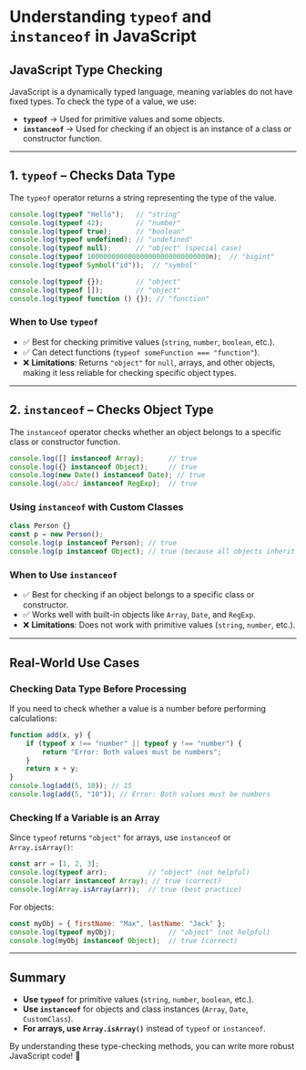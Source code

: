 # Understanding `typeof` and `instanceof` in JavaScript

## JavaScript Type Checking

JavaScript is a dynamically typed language, meaning variables do not have fixed types. To check the type of a value, we use:

- **`typeof`** → Used for primitive values and some objects.
- **`instanceof`** → Used for checking if an object is an instance of a class or constructor function.

---

## 1. `typeof` – Checks Data Type

The `typeof` operator returns a string representing the type of the value.

```js
console.log(typeof "Hello");   // "string"
console.log(typeof 42);        // "number"
console.log(typeof true);      // "boolean"
console.log(typeof undefined); // "undefined"
console.log(typeof null);      // "object" (special case)
console.log(typeof 100000000000000000000000000000n);  // "bigint"
console.log(typeof Symbol("id"));  // "symbol"

console.log(typeof {});        // "object"
console.log(typeof []);        // "object"
console.log(typeof function () {}); // "function"
```

### When to Use `typeof`
- ✅ Best for checking primitive values (`string`, `number`, `boolean`, etc.).
- ✅ Can detect functions (`typeof someFunction === "function"`).
- ❌ **Limitations**: Returns `"object"` for `null`, arrays, and other objects, making it less reliable for checking specific object types.

---

## 2. `instanceof` – Checks Object Type

The `instanceof` operator checks whether an object belongs to a specific class or constructor function.

```js
console.log([] instanceof Array);      // true
console.log({} instanceof Object);     // true
console.log(new Date() instanceof Date); // true
console.log(/abc/ instanceof RegExp);  // true
```

### Using `instanceof` with Custom Classes

```js
class Person {}
const p = new Person();
console.log(p instanceof Person); // true
console.log(p instanceof Object); // true (because all objects inherit from Object)
```

### When to Use `instanceof`
- ✅ Best for checking if an object belongs to a specific class or constructor.
- ✅ Works well with built-in objects like `Array`, `Date`, and `RegExp`.
- ❌ **Limitations**: Does not work with primitive values (`string`, `number`, etc.).

---

## Real-World Use Cases

### Checking Data Type Before Processing

If you need to check whether a value is a number before performing calculations:

```js
function add(x, y) {
    if (typeof x !== "number" || typeof y !== "number") {
        return "Error: Both values must be numbers";
    }
    return x + y;
}
console.log(add(5, 10)); // 15
console.log(add(5, "10")); // Error: Both values must be numbers
```

### Checking If a Variable is an Array

Since `typeof` returns `"object"` for arrays, use `instanceof` or `Array.isArray()`:

```js
const arr = [1, 2, 3];
console.log(typeof arr);          // "object" (not helpful)
console.log(arr instanceof Array); // true (correct)
console.log(Array.isArray(arr));  // true (best practice)
```

For objects:

```js
const myObj = { firstName: "Max", lastName: "Jack" };
console.log(typeof myObj);             // "object" (not helpful)
console.log(myObj instanceof Object);  // true (correct)
```

---

## Summary

- **Use `typeof`** for primitive values (`string`, `number`, `boolean`, etc.).
- **Use `instanceof`** for objects and class instances (`Array`, `Date`, `CustomClass`).
- **For arrays, use `Array.isArray()`** instead of `typeof` or `instanceof`.

By understanding these type-checking methods, you can write more robust JavaScript code! 🚀